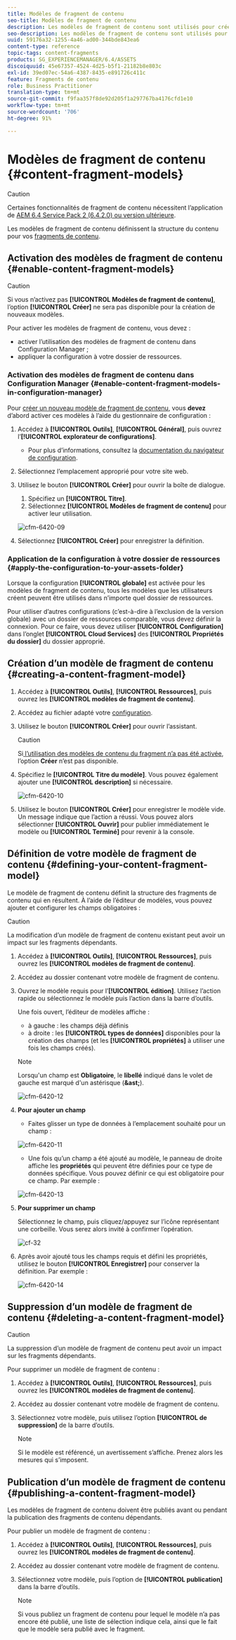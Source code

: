 ```yaml
---
title: Modèles de fragment de contenu
seo-title: Modèles de fragment de contenu
description: Les modèles de fragment de contenu sont utilisés pour créer des fragments de contenu avec du contenu structuré.
seo-description: Les modèles de fragment de contenu sont utilisés pour créer des fragments de contenu avec du contenu structuré.
uuid: 59176a32-1255-4a46-ad00-344bde843ea6
content-type: reference
topic-tags: content-fragments
products: SG_EXPERIENCEMANAGER/6.4/ASSETS
discoiquuid: 45e67357-4524-4d25-b5f1-21182b8e803c
exl-id: 39ed07ec-54a6-4387-8435-e891726c411c
feature: Fragments de contenu
role: Business Practitioner
translation-type: tm+mt
source-git-commit: f9faa357f8de92d205f1a297767ba4176cfd1e10
workflow-type: tm+mt
source-wordcount: '706'
ht-degree: 91%

---
```


# Modèles de fragment de contenu {#content-fragment-models}

>[!CAUTION]
>
>Certaines fonctionnalités de fragment de contenu nécessitent l’application de [AEM 6.4 Service Pack 2 (6.4.2.0) ou version ultérieure](../release-notes/sp-release-notes.md).

Les modèles de fragment de contenu définissent la structure du contenu pour vos [fragments de contenu](content-fragments.md).

## Activation des modèles de fragment de contenu   {#enable-content-fragment-models}

>[!CAUTION]
>
>Si vous n’activez pas **[!UICONTROL Modèles de fragment de contenu]**, l’option **[!UICONTROL Créer]** ne sera pas disponible pour la création de nouveaux modèles.

Pour activer les modèles de fragment de contenu, vous devez :

* activer l’utilisation des modèles de fragment de contenu dans Configuration Manager ;
* appliquer la configuration à votre dossier de ressources.

### Activation des modèles de fragment de contenu dans Configuration Manager    {#enable-content-fragment-models-in-configuration-manager}

Pour [créer un nouveau modèle de fragment de contenu](#creating-a-content-fragment-model), vous **devez** d’abord activer ces modèles à l’aide du gestionnaire de configuration :

1. Accédez à **[!UICONTROL Outils]**, **[!UICONTROL Général]**, puis ouvrez l’**[!UICONTROL explorateur de configurations]**.
   * Pour plus d’informations, consultez la [documentation du navigateur de configuration](/help/sites-administering/configurations.md).
1. Sélectionnez l’emplacement approprié pour votre site web.
1. Utilisez le bouton **[!UICONTROL Créer]** pour ouvrir la boîte de dialogue.

   1. Spécifiez un **[!UICONTROL Titre]**.
   1. Sélectionnez **[!UICONTROL Modèles de fragment de contenu]** pour activer leur utilisation.

   ![cfm-6420-09](assets/cfm-6420-09.png)

1. Sélectionnez **[!UICONTROL Créer]** pour enregistrer la définition.

### Application de la configuration à votre dossier de ressources {#apply-the-configuration-to-your-assets-folder}

Lorsque la configuration **[!UICONTROL globale]** est activée pour les modèles de fragment de contenu, tous les modèles que les utilisateurs créent peuvent être utilisés dans n’importe quel dossier de ressources.

Pour utiliser d’autres configurations (c’est-à-dire à l’exclusion de la version globale) avec un dossier de ressources comparable, vous devez définir la connexion. Pour ce faire, vous devez utiliser **[!UICONTROL Configuration]** dans l’onglet **[!UICONTROL Cloud Services]** des **[!UICONTROL Propriétés du dossier]** du dossier approprié.

## Création d’un modèle de fragment de contenu {#creating-a-content-fragment-model}

1. Accédez à **[!UICONTROL Outils]**, **[!UICONTROL Ressources]**, puis ouvrez les **[!UICONTROL modèles de fragment de contenu]**.
1. Accédez au fichier adapté votre [configuration](#enable-content-fragment-models).
1. Utilisez le bouton **[!UICONTROL Créer]** pour ouvrir l’assistant.

   >[!CAUTION]
   >
   >Si[ l’utilisation des modèles de contenu du fragment n’a pas été activée](#enable-content-fragment-models), l’option **Créer** n’est pas disponible.

1. Spécifiez le **[!UICONTROL Titre du modèle]**. Vous pouvez également ajouter une **[!UICONTROL description]** si nécessaire.

   ![cfm-6420-10](assets/cfm-6420-10.png)

1. Utilisez le bouton **[!UICONTROL Créer]** pour enregistrer le modèle vide. Un message indique que l’action a réussi. Vous pouvez alors sélectionner **[!UICONTROL Ouvrir]** pour publier immédiatement le modèle ou **[!UICONTROL Terminé]** pour revenir à la console.

## Définition de votre modèle de fragment de contenu  {#defining-your-content-fragment-model}

Le modèle de fragment de contenu définit la structure des fragments de contenu qui en résultent. À l’aide de l’éditeur de modèles, vous pouvez ajouter et configurer les champs obligatoires :

>[!CAUTION]
>
>La modification d’un modèle de fragment de contenu existant peut avoir un impact sur les fragments dépendants.

1. Accédez à **[!UICONTROL Outils]**, **[!UICONTROL Ressources]**, puis ouvrez les **[!UICONTROL modèles de fragment de contenu]**.

1. Accédez au dossier contenant votre modèle de fragment de contenu.
1. Ouvrez le modèle requis pour l’**[!UICONTROL édition]**. Utilisez l’action rapide ou sélectionnez le modèle puis l’action dans la barre d’outils.

   Une fois ouvert, l’éditeur de modèles affiche :

   * à gauche : les champs déjà définis
   * à droite : les **[!UICONTROL types de données]** disponibles pour la création des champs (et les **[!UICONTROL propriétés]** à utiliser une fois les champs créés).

   >[!NOTE]
   >
   >Lorsqu&#39;un champ est **Obligatoire**, le **libellé** indiqué dans le volet de gauche est marqué d&#39;un astérisque (**&amp;ast;**).

   ![cfm-6420-12](assets/cfm-6420-12.png)

1. **Pour ajouter un champ**

   * Faites glisser un type de données à l’emplacement souhaité pour un champ :

   ![cfm-6420-11](assets/cfm-6420-11.png)

   * Une fois qu’un champ a été ajouté au modèle, le panneau de droite affiche les **propriétés** qui peuvent être définies pour ce type de données spécifique. Vous pouvez définir ce qui est obligatoire pour ce champ. Par exemple :

   ![cfm-6420-13](assets/cfm-6420-13.png)

1. **Pour supprimer un champ**

   Sélectionnez le champ, puis cliquez/appuyez sur l’icône représentant une corbeille. Vous serez alors invité à confirmer l’opération.

   ![cf-32](assets/cf-32.png)

1. Après avoir ajouté tous les champs requis et défini les propriétés, utilisez le bouton **[!UICONTROL Enregistrer]** pour conserver la définition. Par exemple :

   ![cfm-6420-14](assets/cfm-6420-14.png)

## Suppression d’un modèle de fragment de contenu {#deleting-a-content-fragment-model}

>[!CAUTION]
>
>La suppression d’un modèle de fragment de contenu peut avoir un impact sur les fragments dépendants.

Pour supprimer un modèle de fragment de contenu :

1. Accédez à **[!UICONTROL Outils]**, **[!UICONTROL Ressources]**, puis ouvrez les **[!UICONTROL modèles de fragment de contenu]**.

1. Accédez au dossier contenant votre modèle de fragment de contenu.
1. Sélectionnez votre modèle, puis utilisez l’option **[!UICONTROL de suppression]** de la barre d’outils.

   >[!NOTE]
   >
   >Si le modèle est référencé, un avertissement s’affiche. Prenez alors les mesures qui s’imposent.

## Publication d’un modèle de fragment de contenu  {#publishing-a-content-fragment-model}

Les modèles de fragment de contenu doivent être publiés avant ou pendant la publication des fragments de contenu dépendants.

Pour publier un modèle de fragment de contenu :

1. Accédez à **[!UICONTROL Outils]**, **[!UICONTROL Ressources]**, puis ouvrez les **[!UICONTROL modèles de fragment de contenu]**.

1. Accédez au dossier contenant votre modèle de fragment de contenu.
1. Sélectionnez votre modèle, puis l’option de **[!UICONTROL publication]** dans la barre d’outils.

   >[!NOTE]
   >
   >Si vous publiez un fragment de contenu pour lequel le modèle n’a pas encore été publié, une liste de sélection indique cela, ainsi que le fait que le modèle sera publié avec le fragment.
